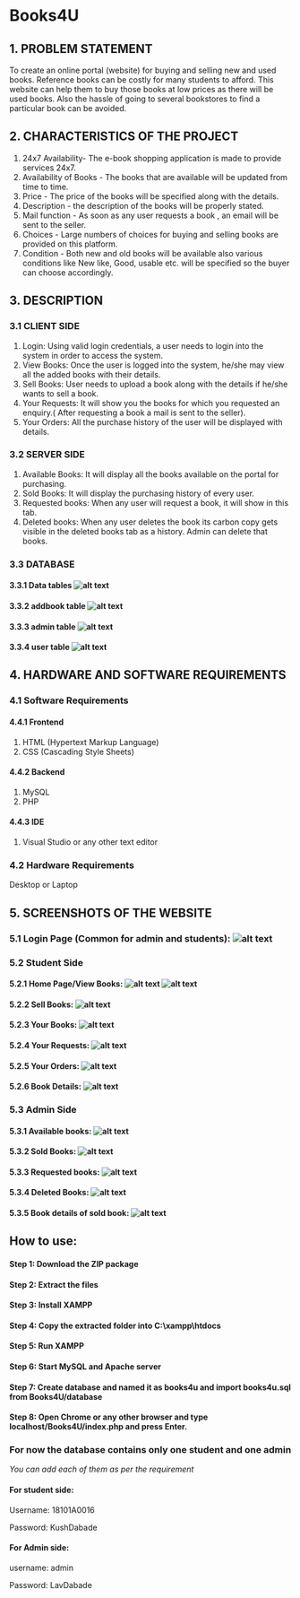 # Books4U
## 1. PROBLEM STATEMENT
To create an online portal (website) for buying and selling new and used books.
Reference books can be costly for many students to afford. This website can help them to buy those books at low prices as there will be used books. Also the hassle of going to several bookstores to find a particular book can be avoided.

## 2. CHARACTERISTICS OF THE PROJECT
1. 24x7 Availability- The e-book shopping application is made to provide services 24x7.
2. Availability of Books - The books that are available will be updated from time to time.
3. Price - The price of the books will be specified along with the details.
4. Description - the description of the books will be properly stated.
5. Mail function - As soon as any user requests a book , an email will be sent to the seller.
6. Choices - Large numbers of choices for buying and selling books are provided on this platform.
7. Condition - Both new and old books will be available also various conditions like New like, Good, usable etc. will be specified so the buyer can choose accordingly.

## 3. DESCRIPTION
### 3.1 CLIENT SIDE
1. Login: Using valid login credentials, a user needs to login into the system in order to access the system.
2. View Books: Once the user is logged into the system, he/she may view all the added books with their details.
3. Sell Books: User needs to upload a book along with the details if he/she wants to sell a book.
4. Your Requests: It will show you the books for which you requested an enquiry.( After requesting a book a mail is sent to the seller).
5. Your Orders: All the purchase history of the user will be displayed with details.

### 3.2 SERVER SIDE
1. Available Books: It will display all the books available on the portal for purchasing.
2. Sold Books: It will display the purchasing history of every user.
3. Requested books: When any user will request a book, it will show in this tab.
4. Deleted books: When any user deletes the book its carbon copy gets visible in the deleted books tab as a history. Admin can delete that books.

### 3.3 DATABASE

#### 3.3.1 Data tables ![alt text](https://github.com/lavdabade/Books4U/blob/main/images/screenshots/Screenshot%20(166).png)

#### 3.3.2 addbook table ![alt text](https://github.com/lavdabade/Books4U/blob/main/images/screenshots/Screenshot%20(165).png)

#### 3.3.3 admin table ![alt text](https://github.com/lavdabade/Books4U/blob/main/images/screenshots/Screenshot%20(164).png)

#### 3.3.4 user table ![alt text](https://github.com/lavdabade/Books4U/blob/main/images/screenshots/Screenshot%20(163).png)



## 4. HARDWARE AND SOFTWARE REQUIREMENTS
### 4.1 Software Requirements
#### 4.4.1 Frontend
1. HTML (Hypertext Markup Language)
2. CSS (Cascading Style Sheets)

#### 4.4.2 Backend
1. MySQL
2. PHP
#### 4.4.3 IDE
1. Visual Studio or any other text editor

### 4.2 Hardware Requirements
Desktop or Laptop

## 5. SCREENSHOTS OF THE WEBSITE
### 5.1 Login Page (Common for admin and students): ![alt text](https://github.com/lavdabade/Books4U/blob/main/images/screenshots/Screenshot%20(167).png)


### 5.2 Student Side
#### 5.2.1 Home Page/View Books: ![alt text](https://github.com/lavdabade/Books4U/blob/main/images/screenshots/Screenshot%20(168).png) ![alt text](https://github.com/lavdabade/Books4U/blob/main/images/screenshots/Screenshot%20(169).png)
#### 5.2.2 Sell Books: ![alt text](https://github.com/lavdabade/Books4U/blob/main/images/screenshots/Screenshot%20(170).png)
#### 5.2.3 Your Books: ![alt text](https://github.com/lavdabade/Books4U/blob/main/images/screenshots/Screenshot%20(171).png) 
#### 5.2.4 Your Requests: ![alt text](https://github.com/lavdabade/Books4U/blob/main/images/screenshots/Screenshot%20(172).png) 
#### 5.2.5 Your Orders: ![alt text](https://github.com/lavdabade/Books4U/blob/main/images/screenshots/Screenshot%20(173).png)
#### 5.2.6 Book Details: ![alt text](https://github.com/lavdabade/Books4U/blob/main/images/screenshots/Screenshot%20(174).png)


### 5.3 Admin Side
#### 5.3.1 Available books: ![alt text](https://github.com/lavdabade/Books4U/blob/main/images/screenshots/Screenshot%20(175).png)
#### 5.3.2 Sold Books: ![alt text](https://github.com/lavdabade/Books4U/blob/main/images/screenshots/Screenshot%20(176).png)
#### 5.3.3 Requested books: ![alt text](https://github.com/lavdabade/Books4U/blob/main/images/screenshots/Screenshot%20(177).png)
#### 5.3.4 Deleted Books: ![alt text](https://github.com/lavdabade/Books4U/blob/main/images/screenshots/Screenshot%20(178).png)
#### 5.3.5 Book details of sold book: ![alt text](https://github.com/lavdabade/Books4U/blob/main/images/screenshots/Screenshot%20(179).png)

## How to use:
#### Step 1: Download the ZIP package
#### Step 2: Extract the files
#### Step 3: Install XAMPP
#### Step 4: Copy the extracted folder into C:\xampp\htdocs
#### Step 5: Run XAMPP
#### Step 6: Start MySQL and Apache server
#### Step 7: Create database and named it as books4u and import books4u.sql from Books4U/database
#### Step 8: Open Chrome or any other browser and type localhost/Books4U/index.php and press Enter.



### For now the database contains only one student and one admin
*You can add each of them as per the requirement*
#### For student side:
Username: 18101A0016

Password: KushDabade

#### For  Admin side:
username: admin

Password: LavDabade
